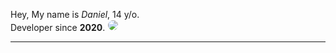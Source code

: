 Hey, My name is *Daniel*, 14 y/o.
<br>
Developer since **2020**.
<img class="logo-img" src="https://avatars.githubusercontent.com/u/75735370?s=40&u=1699c2e51d88953eb24d0f09ec38f1d82b5fb209&v=4">
<hr>
<style>
	.logo-img {
		border: 1px solid #fff;
		border-radius: 70px;
	}
</style>
